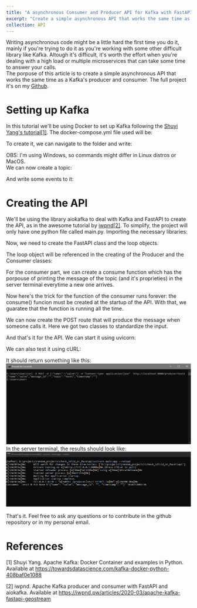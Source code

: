 ```yaml
---
title: "A asynchronous Consumer and Producer API for Kafka with FastAPI in Python"
excerpt: "Create a simple asynchronous API that works the same time as a Kafka's producer and consumer with Python's FastAPI library<br/><img src='/images/kafkafastapiasync500x300.png'>"
collection: API
---
```


Writing asynchronous code might be a little hard the first time you do it, mainly if you're trying to do it as you're working with some other difficult library like Kafka. Altough it's difficult, it's worth the effort when you're dealing with a high load or multiple microservices that can take some time to answer your calls. <br>
The porpuse of this article is to create a simple asynchronous API that works the same time as a Kafka's producer and consumer. The full project it's on my [Github](https://github.com/vinybrasil/fastapi_kafka). 


# Setting up Kafka

In this tutorial we'll be using Docker to set up Kafka following the [Shuyi Yang's tutorial[1]](https://towardsdatascience.com/kafka-docker-python-408baf0e1088). The docker-compose.yml file used will be:
<script src="https://gist.github.com/vinybrasil/d9c75338af09ac28dd5294687c725cd9.js"></script>
To create it, we can navigate to the folder and write:
<script src="https://gist.github.com/vinybrasil/c7db2d5f8338657d53222e463594f6c7.js"></script>

OBS: I'm using Windows, so commands might differ in Linux distros or MacOS. <br>
We can now create a topic:
<script src="https://gist.github.com/vinybrasil/af9b190c8ae24581798b58ca8c84b0fd.js"></script>

And write some events to it:
<script src="https://gist.github.com/vinybrasil/db2f731a2721f66eed6eef6c7b7bd673.js"></script>

# Creating the API

We'll be using the library aiokafka to deal with Kafka and FastAPI to create the API, as in the awesome tutorial by [iwpnd[2]](https://iwpnd.pw/articles/2020-03/apache-kafka-fastapi-geostream). To simplify, the project will only have one python file called main.py. Importing the necessary libraries:

<script src="https://gist.github.com/vinybrasil/90c1f46bcdbb26d48e1e975713433267.js"></script>

Now, we need to create the FastAPI class and the loop objects.
<script src="https://gist.github.com/vinybrasil/640b7906e41a59260233c4d7968e06f3.js"></script>
The loop object will be referenced in the creating of the Producer and the Consumer classes:
<script src="https://gist.github.com/vinybrasil/8318ea2b98b0e295fe2584f46dc335dd.js"></script>
For the consumer part, we can create a consume function which has the porpouse of printing the message of the topic (and it's proprieties) in the server terminal everytime a new one arrives.
<script src="https://gist.github.com/vinybrasil/14c21dc9f36824e912509b80dfe970cc.js"></script>
Now here's the trick for the function of the consumer runs forever: the consume() funcion must be created at the startup of the API. With that, we guaratee that the function is running all the time.
<script src="https://gist.github.com/vinybrasil/6d1647fa281687c9bd0110813aa61d22.js"></script>
We can now create the POST route that will produce the message when someone calls it. Here we got two classes to standardize the input.
<script src="https://gist.github.com/vinybrasil/aa23381a14eabac560ffeb2ea5fe4e32.js"></script>
And that's it for the API. We can start it using uvicorn:
<script src="https://gist.github.com/vinybrasil/ef37f1eb9639ff4bab08162e247170d5.js"></script>
We can also test it using cURL:
<script src="https://gist.github.com/vinybrasil/ee558010f91b4fe41c7646111ac8e879.js"></script>
It should return something like this:
![Result from the API call as the client](/images/kafkafastapiasyncfig1.png "Result from the API call as the client")
In the server terminal, the results should look like:
![Result from the API call in the server](/images/kafkafastapiasyncfig2.png "Result from the API call in the server")

That's it. Feel free to ask any questions or to contribute in the github repository or in my personal email.

# References

[1] Shuyi Yang. Apache Kafka: Docker Container and examples in Python. Available at https://towardsdatascience.com/kafka-docker-python-408baf0e1088

[2] iwpnd. Apache Kafka producer and consumer with FastAPI and aiokafka. Available at https://iwpnd.pw/articles/2020-03/apache-kafka-fastapi-geostream

